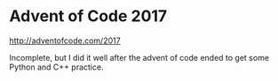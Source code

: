 # Advent of Code 2017

http://adventofcode.com/2017

Incomplete, but I did it well after the advent of code ended to get some Python and C++ practice.
